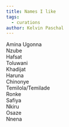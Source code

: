 ```yaml
---
title: Names I like
tags:
  - curations
author: Kelvin Paschal
---
```

Amina 
Ugonna  
Nzube  
Hafsat  
Toluwani  
Khadijat  
Haruna  
Chinonye  
Temilola/Temilade  
Ronke  
Safiya  
Nkiru  
Osaze  
Nnena